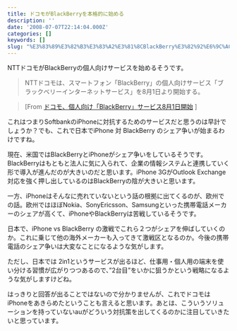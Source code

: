 ```yaml
---
title: ドコモがBlackBerryを本格的に始める
description: ''
date: '2008-07-07T22:14:04.000Z'
categories: []
keywords: []
slug: "%E3%83%89%E3%82%B3%E3%83%A2%E3%81%8CBlackBerry%E3%82%92%E6%9C%AC%E6%A0%BC%E7%9A%84%E3%81%AB%E5%A7%8B%E3%82%81%E3%82%8B"
---
```

NTTドコモがBlackBerryの個人向けサービスを始めるそうです。

> NTTドコモは、スマートフォン「BlackBerry」の個人向けサービス「ブラックベリーインターネットサービス」を8月1日より開始する。

> \[From [ドコモ、個人向け「BlackBerry」サービス8月1日開始](http://k-tai.impress.co.jp/cda/article/news_toppage/40748.html#) \]

これはつまりSoftbankのiPhoneに対抗するためのサービスだと思うのは早計でしょうか？でも、これで日本でiPhone 対 BlackBerry のシェア争いが始まるわけですね。

現在、米国ではBlackBerryとiPhoneがシェア争いをしているそうです。BlackBerryはもともと法人に気に入られて、企業の情報システムと連携していく形で導入が進んだのが大きいのだと思います。iPhone 3GがOutlook Exchange対応を強く押し出しているのはBlackBerryの陰が大きいと思います。

一方、iPhoneはそんなに売れていないという話の根拠に出てくるのが、欧州での話。欧州ではほぼNokia、SonyEricsson、Samsungといった携帯電話メーカーのシェアが高くて、iPhoneやBlackBerryは苦戦しているそうです。

日本で、iPhone vs BlackBerry の激戦でこれら２つがシェアを伸ばしていくのか。これに乗じて他の海外メーカーも入ってきて激戦区となるのか。今後の携帯電話のシェア争いは大変なことになるような気がします。

ただし、日本では 2in1というサービスが出るほど、仕事用・個人用の端末を使い分ける習慣が広がりつつあるので、”2台目”をいかに狙うかという戦略になるような気がしますけどね。

はっきりと回答が出ることではないので分かりませんが、これでドコモはiPhoneをあきらめたということも言えると思います。あとは、こういうソリューションを持っていないauがどういう対抗策を出してくるのかに注目していきたいと思っています。
